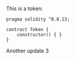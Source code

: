 This is a token: 

```
pragma solidity ^0.8.13;

contract Token {
    constructor() { }
}

```

Another update 3